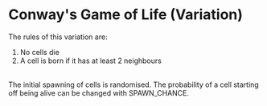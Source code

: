 # Conway's Game of Life (Variation)
The rules of this variation are:
1. No cells die
2. A cell is born if it has at least 2 neighbours

\
The initial spawning of cells is randomised. The probability of a cell starting off being alive can be changed with SPAWN_CHANCE. 